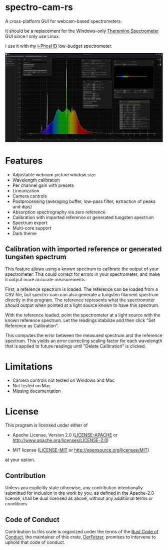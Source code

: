# spectro-cam-rs

A cross-platform GUI for webcam-based spectrometers.

It should be a replacement for the Windows-only [Theremino Spectrometer][theremino] GUI since I only use Linux.

I use it with my [i-PhosHD][iphos] low-budget spectrometer.

![Screenshot](res/screenshot.png)

# Features

  - Adjustable webcam picture window size
  - Wavelength calibration
  - Per channel gain with presets
  - Linearization
  - Camera controls
  - Postprocessing (averaging buffer, low-pass filter, extraction of peaks and dips)
  - Absorption spectrography via zero reference
  - Calibration with imported reference or generated tungsten spectrum
  - Spectrum export
  - Multi-core support
  - Dark theme

## Calibration with imported reference or generated tungsten spectrum

This feature allows using a known spectrum to calibrate the output of your spectrometer.
This could correct for errors in your spectrometer, and make it output more accurate measurements.

First, a reference spectrum is loaded. The reference can be loaded from a CSV file, but spectro-cam
can also generate a tungsten filament spectrum directly in the program. The reference represents
what the spectrometer *should* output when pointed at a light source known to have this spectrum.

With the reference loaded, point the spectrometer at a light source with the known reference
spectrum. Let the readings stabilize and then click "Set Reference as Calibration".

This computes the error between the measured spectrum and the reference spectrum.
This yields an error correcting scaling factor for each wavelength that is applied to future
readings until "Delete Calibration" is clicked.

# Limitations

  - Camera controls not tested on Windows and Mac
  - Not tested on Mac
  - Missing documentation

# License

This program is licensed under either of

- Apache License, Version 2.0 ([LICENSE-APACHE](LICENSE-APACHE) or
  http://www.apache.org/licenses/LICENSE-2.0)

- MIT license ([LICENSE-MIT](LICENSE-MIT) or http://opensource.org/licenses/MIT)

at your option.

## Contribution

Unless you explicitly state otherwise, any contribution intentionally submitted
for inclusion in the work by you, as defined in the Apache-2.0 license, shall be
dual licensed as above, without any additional terms or conditions.

## Code of Conduct

Contribution to this crate is organized under the terms of the [Rust Code of
Conduct][CoC], the maintainer of this crate, [DerFetzer][team], promises
to intervene to uphold that code of conduct.

[CoC]: https://www.rust-lang.org/policies/code-of-conduct
[team]: https://github.com/DerFetzer
[theremino]: https://physicsopenlab.org/2015/11/26/webcam-diffraction-grating-spectrometer/
[iphos]: https://chriswesley.org/spectrometer.htm
